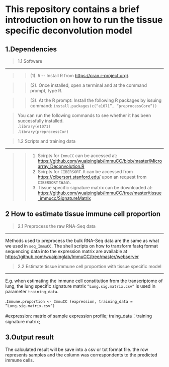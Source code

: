This repository contains a brief introduction on how to run the tissue specific deconvolution model
======================================================================================================

1.Dependencies
------------------------------------------------------------------------------------------------------
>1.1 Software
---------
>>(1).	`R` -- Install R from https://cran.r-project.org/.
 
>>(2).	Once installed, open a terminal and at the command prompt, type R.
 
>>(3).	At the R prompt: Install the following R packages by issuing command:
      `install.packages(c(“e1071”, “preprocessCore”))`  

>You can run the following commands to see whether it has been successfully installed.                       
   .`library(e1071)`       
   .`library(preprocessCor)`
 
>1.2 Scripts and training data
------------------------------------------------------------------------------------------------------
>>1.	Scirpts for `ImmuCC` can be accessed at: https://github.com/wuaipinglab/ImmuCC/blob/master/Microarray_Deconvolution.R
>>2.	Scirpts for `CIBERSORT.R` can be accessed from https://cibersort.stanford.edu/ upon an request from `CIBERSORT` team.
>>3.	Tissue specific signature matrix can be downloaded at: https://github.com/wuaipinglab/ImmuCC/tree/master/tissue_immucc/SignatureMatrix


2 How to estimate tissue immune cell proportion
-----------------------------------------------------------------------------------------------------
>2.1 Preprocess the raw RNA-Seq data
  ------------------------------------
  Methods used to preprocess the bulk RNA-Seq data are the same as what we used in `seq_ImmuCC`. The shell scripts on how to transform fastq format sequencing data into the expression matrix are available at https://github.com/wuaipinglab/ImmuCC/tree/master/webserver

>2.2 Estimate tissue immune cell proportion with tissue specific model
 ------------------------------------------------------------------------------------------------------
  E.g. when estimating the immune cell constitution from the transcriptome of lung, the lung specific signature matrix   `”Lung.sig.matrix.csv”` is used in parameter `training_data`.

  .`Immune.proportion <- ImmuCC (expression, training_data = ”Lung.sig.matrix.csv”)`

 #expression: matrix of sample expression profile;
  traing_data：training signature matrix;


3.Output result
--------------------------------------------------------------------------------------------------------
   The calculated result will be save into a csv or txt format file. the row represents samples and the column was correspondents to the predicted immune cells. 
